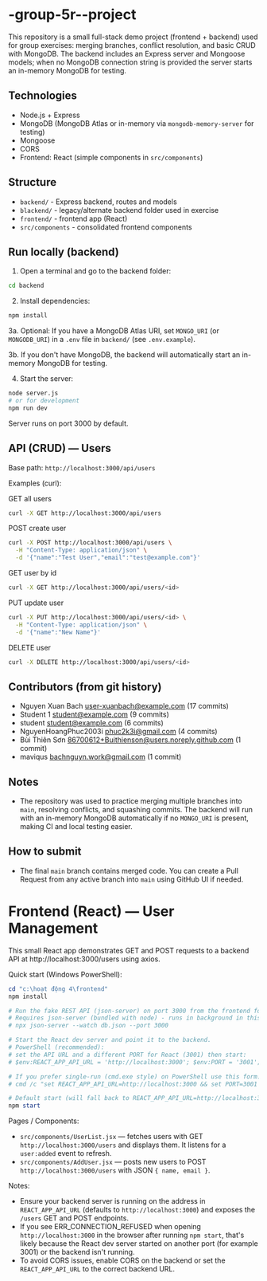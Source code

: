 # -group-5r--project

This repository is a small full-stack demo project (frontend + backend) used for group exercises: merging branches, conflict resolution, and basic CRUD with MongoDB. The backend includes an Express server and Mongoose models; when no MongoDB connection string is provided the server starts an in-memory MongoDB for testing.

## Technologies

- Node.js + Express
- MongoDB (MongoDB Atlas or in-memory via `mongodb-memory-server` for testing)
- Mongoose
- CORS
- Frontend: React (simple components in `src/components`)

## Structure

- `backend/` - Express backend, routes and models
- `blackend/` - legacy/alternate backend folder used in exercise
- `frontend/` - frontend app (React)
- `src/components` - consolidated frontend components

## Run locally (backend)

1. Open a terminal and go to the backend folder:

```bash
cd backend
```

2. Install dependencies:

```bash
npm install
```

3a. Optional: If you have a MongoDB Atlas URI, set `MONGO_URI` (or `MONGODB_URI`) in a `.env` file in `backend/` (see `.env.example`).

3b. If you don't have MongoDB, the backend will automatically start an in-memory MongoDB for testing.

4. Start the server:

```bash
node server.js
# or for development
npm run dev
```

Server runs on port 3000 by default.

## API (CRUD) — Users

Base path: `http://localhost:3000/api/users`

Examples (curl):

GET all users

```bash
curl -X GET http://localhost:3000/api/users
```

POST create user

```bash
curl -X POST http://localhost:3000/api/users \
  -H "Content-Type: application/json" \
  -d '{"name":"Test User","email":"test@example.com"}'
```

GET user by id

```bash
curl -X GET http://localhost:3000/api/users/<id>
```

PUT update user

```bash
curl -X PUT http://localhost:3000/api/users/<id> \
  -H "Content-Type: application/json" \
  -d '{"name":"New Name"}'
```

DELETE user

```bash
curl -X DELETE http://localhost:3000/api/users/<id>
```

## Contributors (from git history)

- Nguyen Xuan Bach <user-xuanbach@example.com> (17 commits)
- Student 1 <student@example.com> (9 commits)
- student <student@example.com> (6 commits)
- NguyenHoangPhuc2003i <phuc2k3i@gmail.com> (4 commits)
- Bùi Thiên Sơn <86700612+Buithienson@users.noreply.github.com> (1 commit)
- maviqus <bachnguyn.work@gmail.com> (1 commit)

## Notes

- The repository was used to practice merging multiple branches into `main`, resolving conflicts, and squashing commits. The backend will run with an in-memory MongoDB automatically if no `MONGO_URI` is present, making CI and local testing easier.

## How to submit

- The final `main` branch contains merged code. You can create a Pull Request from any active branch into `main` using GitHub UI if needed.
# Frontend (React) — User Management

This small React app demonstrates GET and POST requests to a backend API at http://localhost:3000/users using axios.

Quick start (Windows PowerShell):

```powershell
cd "c:\hoạt động 4\frontend"
npm install

# Run the fake REST API (json-server) on port 3000 from the frontend folder:
# Requires json-server (bundled with node) - runs in background in this session with:
# npx json-server --watch db.json --port 3000

# Start the React dev server and point it to the backend.
# PowerShell (recommended):
# set the API URL and a different PORT for React (3001) then start:
# $env:REACT_APP_API_URL = 'http://localhost:3000'; $env:PORT = '3001'; npm start

# If you prefer single-run (cmd.exe style) on PowerShell use this form:
# cmd /c "set REACT_APP_API_URL=http://localhost:3000 && set PORT=3001 && npm start"

# Default start (will fall back to REACT_APP_API_URL=http://localhost:3000 if not set):
npm start
```

Pages / Components:
- `src/components/UserList.jsx` — fetches users with GET `http://localhost:3000/users` and displays them. It listens for a `user:added` event to refresh.
- `src/components/AddUser.jsx` — posts new users to POST `http://localhost:3000/users` with JSON `{ name, email }`.

Notes:
- Ensure your backend server is running on the address in `REACT_APP_API_URL` (defaults to `http://localhost:3000`) and exposes the `/users` GET and POST endpoints.
- If you see ERR_CONNECTION_REFUSED when opening `http://localhost:3000` in the browser after running `npm start`, that's likely because the React dev server started on another port (for example 3001) or the backend isn't running.
- To avoid CORS issues, enable CORS on the backend or set the `REACT_APP_API_URL` to the correct backend URL.
